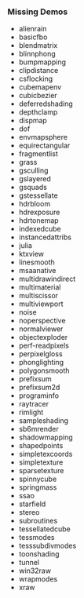 ### Missing Demos

* alienrain
* basicfbo
* blendmatrix
* blinnphong
* bumpmapping
* clipdistance
* csflocking
* cubemapenv
* cubicbezier
* deferredshading
* depthclamp
* dispmap
* dof
* envmapsphere
* equirectangular
* fragmentlist
* grass
* gsculling
* gslayered
* gsquads
* gstessellate
* hdrbloom
* hdrexposure
* hdrtonemap
* indexedcube
* instancedattribs
* julia
* ktxview
* linesmooth
* msaanative
* multidrawindirect
* multimaterial
* multiscissor
* multiviewport
* noise
* noperspective
* normalviewer
* objectexploder
* perf-readpixels
* perpixelgloss
* phonglighting
* polygonsmooth
* prefixsum
* prefixsum2d
* programinfo
* raytracer
* rimlight
* sampleshading
* sb6mrender
* shadowmapping
* shapedpoints
* simpletexcoords
* simpletexture
* sparsetexture
* spinnycube
* springmass
* ssao
* starfield
* stereo
* subroutines
* tessellatedcube
* tessmodes
* tesssubdivmodes
* toonshading
* tunnel
* win32raw
* wrapmodes
* xraw
